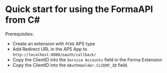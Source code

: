 # Quick start for using the FormaAPI from C#

Prerequisites:
 - Create an extension with `PCKE` APS type
 - Add Redirect URL in the APS App to `http://localhost:8080/oauth/callback/`
 - Copy the ClientID into the `Service Accounts` field in the Forma Extension
 - Copy the ClientID into the `OAuthHanlder.CLIENT_ID` field.
